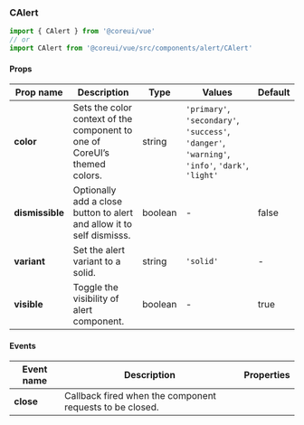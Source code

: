 ### CAlert

```jsx
import { CAlert } from '@coreui/vue'
// or
import CAlert from '@coreui/vue/src/components/alert/CAlert'
```

#### Props

| Prop name       | Description                                                               | Type    | Values                                                                                          | Default |
| --------------- | ------------------------------------------------------------------------- | ------- | ----------------------------------------------------------------------------------------------- | ------- |
| **color**       | Sets the color context of the component to one of CoreUI’s themed colors. | string  | `'primary'`, `'secondary'`, `'success'`, `'danger'`, `'warning'`, `'info'`, `'dark'`, `'light'` |         |
| **dismissible** | Optionally add a close button to alert and allow it to self dismisss.     | boolean | -                                                                                               | false   |
| **variant**     | Set the alert variant to a solid.                                         | string  | `'solid'`                                                                                       | -       |
| **visible**     | Toggle the visibility of alert component.                                 | boolean | -                                                                                               | true    |

#### Events

| Event name | Description                                              | Properties |
| ---------- | -------------------------------------------------------- | ---------- |
| **close**  | Callback fired when the component requests to be closed. |
